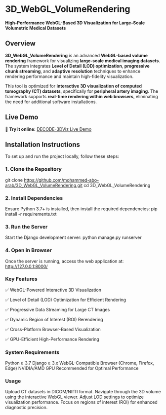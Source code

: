 # **3D_WebGL_VolumeRendering**
**High-Performance WebGL-Based 3D Visualization for Large-Scale Volumetric Medical Datasets**

## **Overview**
**3D_WebGL_VolumeRendering** is an advanced **WebGL-based volume rendering** framework for visualizing **large-scale medical imaging datasets**. The system integrates **Level of Detail (LOD) optimization**, **progressive chunk streaming**, and **adaptive resolution** techniques to enhance rendering performance and maintain high-fidelity visualization.

This tool is optimized for **interactive 3D visualization of computed tomography (CT) datasets**, specifically for **peripheral artery imaging**. The framework supports **real-time rendering within web browsers**, eliminating the need for additional software installations.

## **Live Demo**
🔗 **Try it online:** [DECODE-3DViz Live Demo](https://mohammedaboarab.pythonanywhere.com/)

## **Installation Instructions**
To set up and run the project locally, follow these steps:

### **1. Clone the Repository**

git clone https://github.com/mohammed-abo-arab/3D_WebGL_VolumeRendering.git
cd 3D_WebGL_VolumeRendering

### **2. Install Dependencies**
Ensure Python 3.7+ is installed, then install the required dependencies:
pip install -r requirements.txt

### **3. Run the Server**
Start the Django development server:
python manage.py runserver

### **4. Open in Browser**
Once the server is running, access the web application at:
http://127.0.0.1:8000/

### **Key Features**

✅ WebGL-Powered Interactive 3D Visualization

✅ Level of Detail (LOD) Optimization for Efficient Rendering

✅ Progressive Data Streaming for Large CT Images

✅ Dynamic Region of Interest (ROI) Rerendering

✅ Cross-Platform Browser-Based Visualization

✅ GPU-Efficient High-Performance Rendering

### **System Requirements**
Python ≥ 3.7
Django ≥ 3.x
WebGL-Compatible Browser (Chrome, Firefox, Edge)
NVIDIA/AMD GPU Recommended for Optimal Performance

### **Usage**
Upload CT datasets in DICOM/NIfTI format.
Navigate through the 3D volume using the interactive WebGL viewer.
Adjust LOD settings to optimize visualization performance.
Focus on regions of interest (ROI) for enhanced diagnostic precision.

